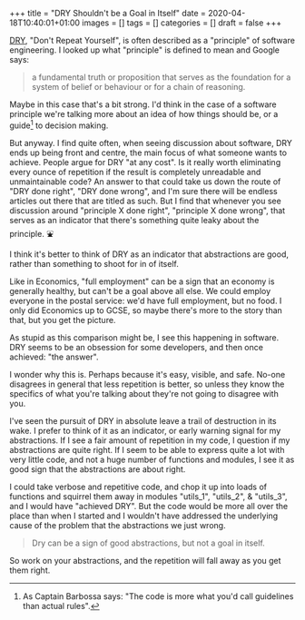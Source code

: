 +++
title = "DRY Shouldn't be a Goal in Itself"
date = 2020-04-18T10:40:01+01:00
images = []
tags = []
categories = []
draft = false
+++

[DRY][dry], "Don't Repeat Yourself", is often described as a "principle" of
software engineering.  I looked up what "principle" is defined to mean and
Google says:

> a fundamental truth or proposition that serves as the foundation
  for a system of belief or behaviour or for a chain of reasoning.

Maybe in this case that's a bit strong.  I'd think in the case of a software
principle we're talking more about an idea of how things should be, or a
guide[^guidelines] to decision making.

But anyway.  I find quite often, when seeing discussion about software, DRY
ends up being front and centre, the main focus of what someone wants to
achieve.  People argue for DRY "at any cost".  Is it really worth eliminating
every ounce of repetition if the result is completely unreadable and
unmaintainable code?  An answer to that could take us down the route of "DRY
done right", "DRY done wrong", and I'm sure there will be endless articles out
there that are titled as such.  But I find that whenever you see discussion
around "principle X done right", "principle X done wrong", that serves as an
indicator that there's something quite leaky about the principle. :fountain:

I think it's better to think of DRY as an indicator that abstractions are good,
rather than something to shoot for in of itself.

Like in Economics, "full employment" can be a sign that an economy is generally
healthy, but can't be a goal above all else.  We could employ everyone in the
postal service: we'd have full employment, but no food.  I only did Economics
up to GCSE, so maybe there's more to the story than that, but you get the
picture.

As stupid as this comparison might be, I see this happening in software.  DRY
seems to be an obsession for some developers, and then once achieved: "the
answer".

I wonder why this is.  Perhaps because it's easy, visible, and safe.  No-one
disagrees in general that less repetition is better, so unless they know the
specifics of what you're talking about they're not going to disagree with you.

I've seen the pursuit of DRY in absolute leave a trail of destruction in its
wake.  I prefer to think of it as an indicator, or early warning signal for my
abstractions.  If I see a fair amount of repetition in my code, I question if
my abstractions are quite right.  If I seem to be able to express quite a lot
with very little code, and not a huge number of functions and modules, I see it
as good sign that the abstractions are about right.

I could take verbose and repetitive code, and chop it up into loads of
functions and squirrel them away in modules "utils\_1", "utils\_2", &
"utils\_3", and I would have "achieved DRY".  But the code would be more all
over the place than when I started and I wouldn't have addressed the underlying
cause of the problem that the abstractions we just wrong.

> Dry can be a sign of good abstractions, but not a goal in itself.

So work on your abstractions, and the repetition will fall away as you get them
right.

[dry]: https://en.wikipedia.org/wiki/Don%27t_repeat_yourself

[^guidelines]: As Captain Barbossa says: "The code is more what you'd
               call guidelines than actual rules".

